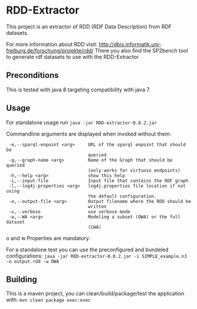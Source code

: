 # RDD-Extractor
This project is an extractor of RDD (RDF Data Description) from RDF datasets.

For more information about RDD visit: http://dbis.informatik.uni-freiburg.de/forschung/projekte/rdd/
There you also find the SP2bench tool to generate rdf datasets to use with the RDD-Extractor

## Preconditions
This is tested with java 8 targeting compatibility with java 7.

## Usage
For standalone usage run
`java -jar RDD-extractor-0.0.2.jar`

Commandline arguments are displayed when invoked without them:
```
 -e,--sparql-enpoint <arg>     URL of the sparql enpoint that should be
                               queried
 -g,--graph-name <arg>         Name of the Graph that should be queried
                               (only works for virtuoso endpoints)
 -h,--help <arg>               show this help
 -i,--input-file               Input file that contains the RDF graph
 -l,--log4j-properties <arg>   log4j.properties file location if not using
                               the default configuration.
 -o,--output-file <arg>        Output filename where the RDD should be
                               written
 -v,--verbose                  use verbose mode
 -w,--WA <arg>                 Modeling a subset (OWA) or the full dataset
                               (CWA)
```                               
o and w Properties are mandatory.
          
For a standalone test you can use the preconfigured and bundeled configurations:
`java -jar RDD-extractor-0.0.2.jar -i SIMPLE_example.n3 -o output.rdd -w OWA`
 
## Building
This is a maven project, you can clean/build/package/test the application with:
`mvn clean package exec:exec`
